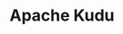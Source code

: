 ---
codehost: https://github.com/apache/incubator-kudu
logohandle: apache_kudu
slack: https://getkudu-slack.herokuapp.com/
sort: kudu
tags:
- apache
title: Apache Kudu
twitter: https://x.com/ApacheKudu
website: https://kudu.apache.org/
---